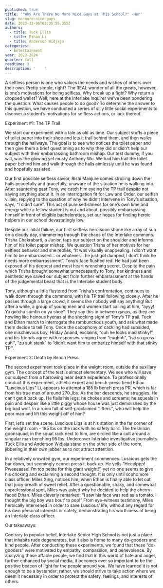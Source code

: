 ```yaml
---
published: true
title: '"Why Are There No More Nice Guys at This School?" -Her'
slug: no-more-nice-guys
date: 2023-12-06T03:35:55.355Z
authors:
  - title: Tuck Ellis
  - title: Ethan Li
  - title: Anderson Widjaja
categories:
  - Entertainment
year: 2023-2024
quarter: fall
readtime: 3
description: '    '
---
```


A selfless person is one who values the needs and wishes of others over their own. Pretty simple, right? The REAL wonder of all the greats, however, is one’s motivations for being selfless. Why break up a fight? Why return a dropped wallet? Well, here at the Interlake Inquirer we’ve been pondering the question: What causes people to do good? To determine the answer to this question, we have conducted a series of silly little social experiments to discover a student’s motivations for selfless actions, or lack thereof.

Experiment #1: The TP Trail

We start our experiment with a tale as old as time. Our subject stuffs a piece of toilet paper into their shoe and lets it trail behind them, and then walks through the hallways. The goal is to see who notices the toilet paper and then give them a brief questioning as to why they did or didn't help our subject with their embarrassing bathroom mishap. Our test dummy, if you will, was the glowing yet musty Anthony Wu. We had him trail the toilet paper behind him and walk through the halls aimlessly until he was found and hopefully assisted.

Our first possible selfless savior, Rishi Manjure comes strolling down the halls peacefully and gracefully, unaware of the situation he is walking into. After sauntering past Tony, we catch him eyeing the TP trail despite not saying anything about it. In an interrogation fit for Law and Order, our selfish villain, replying to the question of why he didn’t intervene in Tony’s situation, says, “I didn’t care”. This act of pure selfishness for one’s own time and energy while a fellow student is out and about, possibly embarrassing himself in front of eligible bachelorettes, set our hopes for finding heroic helpers in our school devastatingly low.

Despite our initial failure, our first selfless hero soon shone like a ray of sun on a cloudy day, shimmering through the chaos of the Interlake commons. Trisha Chakrabarti, a Junior, taps our subject on the shoulder and informs him of his toilet paper mishap. We question Trisha of her motives for her selfless behavior and she replies, “It was visually unappealing. I didn’t want him to be embarrassed… or whatever… he just got dumped, I don’t think he needs more embarrassment”. Tony’s face flushed red. He had just been exposed of his deepest and most heart wrenching secret. Despite the pain which Trisha brought somewhat unnecessarily to Tony, her kindness and aesthetic eye saved our subject from further embarrassment at the hands of the judgemental beast that is the Interlake student body.

Tony, although a little flustered from Trisha’s confrontation, continues to walk down through the commons, with his TP trail following closely. After he passes through a large crowd, it seems like nobody will say anything! But after a while, a group of young men and women start calling at him, “ayyy! Ya gotcha sumfin on ya shoe”. They say this in between gasps, as they are howling like heinous hyenas at the shocking sight of Tony’s TP trail. Tuck and Ethan march to interrogate the rambunctious youth, and ask what made them decide to tell Tony. Once the cacophony of cackling had subsided, one mischievous boy, Hriday Anand, exclaims, “cuh he looks mad stinky!”, and his friends agree with responses ranging from “eughhh”, “isa so gross cuh'', “zu suh stank” to “didn’t want him to embarizz himself with that stinky TP''.

Experiment 2: Death by Bench Press

The second experiment took place in the weight room, outside the auxiliary gym. The concept of the test is almost elementary. We see who will save our subject from a harrowing near death experience. To professionally conduct this experiment, athletic expert and bench-press fiend Ethan “Luscious Lips” Li, appears to attempt a 185 lb bench press PR, which is far from his true max of around 270.,lbs. As the bar descends, he struggles. He can’t get it back up. He flails his legs; he chokes and screams; he squeals in pain and despair like a little piggy whose house was just demolished by the big bad wolf. In a room full of self-proclaimed “lifters'', who will help the poor man and lift this weight off of him?

First, let’s set the scene. Luscious Lips is at his station in the far corner of the weight room - 185 lbs on the rack with no safety bars. The freshman goonsquad, in the squat rack next to him, are circled like a cult around a singular man benching 95 lbs. Undercover Interlake investigative journalists Tuck Ellis and Anderson Widjaja stand on the other side of the room, jibbering in their own jabber as to not attract attention.

In a relatively crowded gym, our experiment commences. Luscious gets the bar down, but seemingly cannot press it back up. He yells “Heeelppp! Pweeeaase! I’m too petite for this giant weight!”, yet no one seems to give his choking and exclaiming a second thought. It is only until sophomore class officer, Miles Xing, notices him, when Ethan is finally able to let out that juicy breath of sweet relief. After a questionable, shaky, and somewhat unprofessional spot, Miles was asked why he decided to help the cherry-faced Ethan. Miles cleverly remarked: “I saw his face was red as a tomato. I thought the big boy was bout’ to pop!” From eye-witness testimony, Miles heroically intervened in order to save Luscious’ life, without any regard for his own personal interests or safety, demonstrating his worthiness of being an Interlake class officer.

Our takeaways:

Contrary to popular belief, Interlake Senior High School is not just a place that inhabits rude degenerates, but it also is home to many do-gooders and kind people. After conducting these experiments, we found that these “do-gooders” were motivated by empathy, compassion, and benevolence. By analyzing these affable people, we find that in this world of hate and anger, further enhanced by social media, it becomes ever so important to be the positive beacon of light for the people around you. We have learned it is not enough to be a bystander; rather, we should strive to take action where we deem it necessary in order to protect the safety, feelings, and interests of others.

